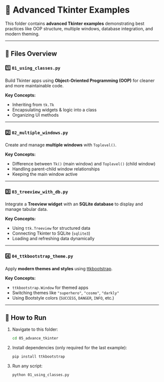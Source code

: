 # 📂 Advanced Tkinter Examples

This folder contains **advanced Tkinter examples** demonstrating best practices like OOP structure, multiple windows, database integration, and modern theming.

---

## 📌 Files Overview

### 1️⃣ `01_using_classes.py`
Build Tkinter apps using **Object-Oriented Programming (OOP)** for cleaner and more maintainable code.

**Key Concepts:**
- Inheriting from `tk.Tk`
- Encapsulating widgets & logic into a class
- Organizing UI methods

---

### 2️⃣ `02_multiple_windows.py`
Create and manage **multiple windows** with `Toplevel()`.

**Key Concepts:**
- Difference between `Tk()` (main window) and `Toplevel()` (child window)
- Handling parent-child window relationships
- Keeping the main window active

---

### 3️⃣ `03_treeview_with_db.py`
Integrate a **Treeview widget** with an **SQLite database** to display and manage tabular data.

**Key Concepts:**
- Using `ttk.Treeview` for structured data
- Connecting Tkinter to SQLite (`sqlite3`)
- Loading and refreshing data dynamically

---

### 4️⃣ `04_ttkbootstrap_theme.py`
Apply **modern themes and styles** using [ttkbootstrap](https://ttkbootstrap.readthedocs.io/).

**Key Concepts:**
- `ttkbootstrap.Window` for themed apps
- Switching themes like `"superhero"`, `"cosmo"`, `"darkly"`
- Using Bootstyle colors (`SUCCESS`, `DANGER`, `INFO`, etc.)

---

## 🚀 How to Run

1. Navigate to this folder:
   ```bash
   cd 05_advance_tkinter

2. Install dependencies (only required for the last example):
    ```bash
    pip install ttkbootstrap

3. Run any script:
    ```bash
    python 01_using_classes.py

